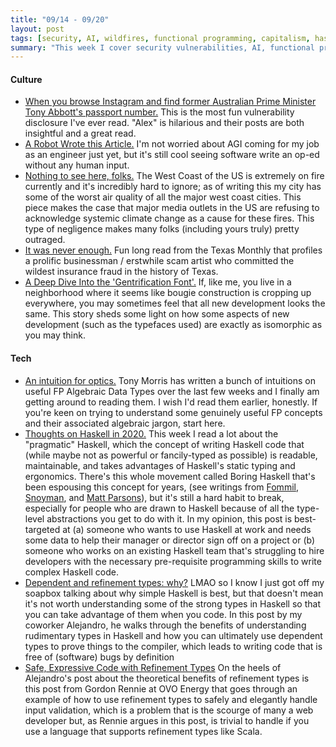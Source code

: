 ```yaml
---
title: "09/14 - 09/20"
layout: post
tags: [security, AI, wildfires, functional programming, capitalism, haskell, types, scala]
summary: "This week I cover security vulnerabilities, AI, functional programming, and a mixed bag of other things."
---
```


#### Culture

* [When you browse Instagram and find former Australian Prime Minister Tony Abbott's passport number.](https://mango.pdf.zone/finding-former-australian-prime-minister-tony-abbotts-passport-number-on-instagram) This is the most fun vulnerability disclosure I've ever read. "Alex" is hilarious and their posts are both insightful and a great read.
* [A Robot Wrote this Article.](https://cacm.acm.org/news/247248-a-robot-wrote-this-entire-article-are-you-scared-yet-human/fulltext) I'm not worried about AGI coming for my job as an engineer just yet, but it's still cool seeing software write an op-ed without any human input.
* [Nothing to see here, folks.](https://heated.world/p/nothing-to-see-here-folks) The West Coast of the US is extremely on fire currently and it's incredibly hard to ignore; as of writing this my city has some of the worst air quality of all the major west coast cities. This piece makes the case that major media outlets in the US are refusing to acknowledge systemic climate change as a cause for these fires. This type of negligence makes many folks (including yours truly) pretty outraged.
* [It was never enough.](https://www.texasmonthly.com/articles/it-was-never-enough/) Fun long read from the Texas Monthly that profiles a prolific businessman / erstwhile scam artist who committed the wildest insurance fraud in the history of Texas.
* [A Deep Dive Into the 'Gentrification Font'.](https://www.vice.com/en_us/article/ep499w/gentrification-font-meme-neutraface) If, like me, you live in a neighborhood where it seems like bougie construction is cropping up everywhere, you may sometimes feel that all new development looks the same. This story sheds some light on how some aspects of new development (such as the typefaces used) are exactly as isomorphic as you may think.

#### Tech

* [An intuition for optics.](https://about.chatroulette.com/posts/optics/) Tony Morris has written a bunch of intuitions on useful FP Algebraic Data Types over the last few weeks and I finally am getting around to reading them. I wish I'd read them earlier, honestly. If you're keen on trying to understand some genuinely useful FP concepts and their associated algebraic jargon, start here.
* [Thoughts on Haskell in 2020.](https://alpacaaa.net/thoughts-on-haskell-2020/) This week I read a lot about the "pragmatic" Haskell, which the concept of writing Haskell code that (while maybe not as powerful or fancily-typed as possible) is readable, maintainable, and takes advantages of Haskell's static typing and ergonomics. There's this whole movement called Boring Haskell that's been espousing this concept for years, (see writings from [Fommil](https://medium.com/@fommil/simple-haskell-is-best-haskell-6a1ea59c73b), [Snoyman](https://www.snoyman.com/blog/2019/11/boring-haskell-manifesto), and [Matt Parsons](https://www.parsonsmatt.org/2019/12/26/write_junior_code.html)), but it's still a hard habit to break, especially for people who are drawn to Haskell because of all the type-level abstractions you get to do with it. In my opinion, this post is best-targeted at (a) someone who wants to use Haskell at work and needs some data to help their manager or director sign off on a project or (b) someone who works on an existing Haskell team that's struggling to hire developers with the necessary pre-requisite programming skills to write complex Haskell code.
* [Dependent and refinement types: why?](https://www.47deg.com/blog/why-types/) LMAO so I know I just got off my soapbox talking about why simple Haskell is best, but that doesn't mean it's not worth understanding some of the strong types in Haskell so that you can take advantage of them when you code. In this post by my coworker Alejandro, he walks through the benefits of understanding rudimentary types in Haskell and how you can ultimately use dependent types to prove things to the compiler, which leads to writing code that is free of (software) bugs by definition
* [Safe, Expressive Code with Refinement Types](https://tech.ovoenergy.com/safe-expressive-code-with-refinement-types/) On the heels of Alejandro's post about the theoretical benefits of refinement types is this post from Gordon Rennie at OVO Energy that goes through an example of how to use refinement types to safely and elegantly handle input validation, which is a problem that is the scourge of many a web developer but, as Rennie argues in this post, is trivial to handle if you use a language that supports refinement types like Scala.
